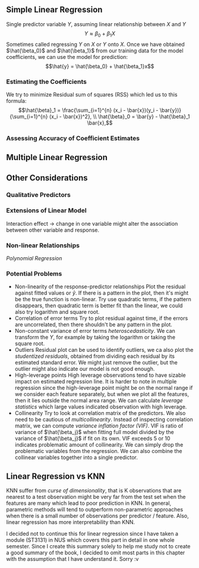 ## Simple Linear Regression
Single predictor variable $Y$, assuming  linear relationship between $X$ and $Y$ 
$$Y \approx \beta_0 + \beta_1X$$Sometimes called regressing $Y$ on $X$ or $Y$ onto $X$. Once we have obtained $\hat{\beta_0}$ and $\hat{\beta_1}$ from our training data for the model coefficients, we can use the model for prediction:
$$\hat{y} = \hat{\beta_0} + \hat{\beta_1}x$$

### Estimating the Coefficients
We try to minimize Residual sum of squares (RSS) which led us to this formula:
$$\hat{\beta}_1 = \frac{\sum_{i=1}^{n} (x_i - \bar{x})(y_i - \bar{y})}{\sum_{i=1}^{n} (x_i - \bar{x})^2}, \\
\hat{\beta}_0 = \bar{y} - \hat{\beta}_1 \bar{x},$$
### Assessing Accuracy of Coefficient Estimates
## Multiple Linear Regression
## Other Considerations
### Qualitative Predictors
### Extensions of Linear Model
Interaction effect -> change in one variable might alter the association between other variable and response. 
### Non-linear Relationships
*Polynomial Regression* 
### Potential Problems
- Non-linearity of the response-predictor relationships
Plot the residual against fitted values or $\hat{y}$. If there is a pattern in the plot, then it's might be the true function is non-linear. Try use quadratic terms, if the pattern disappears, then quadratic term is better fit than the linear, we could also try logarithm and square root.
- Correlation of error terms
Try to plot residual against time, if the errors are uncorrelated, then there shouldn't be any pattern in the plot.
- Non-constant variance of error terms
*heteroscedasticity*. We can transform the $Y$, for example by taking the logarithm or taking the square root. 
- Outliers
Residual plot can be used to identify outliers, we ca also plot the *studentized residuals*, obtained from dividing each residual by its estimated standard error. We might just remove the outlier, but the outlier might also indicate our model is not good enough.
- High-leverage points
High leverage observations tend to have sizable impact on estimated regression line. It is harder to note in multiple regression since the high-leverage point might be on the normal range if we consider each feature separately, but when we plot all the features, then it lies outside the normal area range. We can calculate *leverage statistics* which large values indicated observation with high leverage.
- Collinearity
Try to look at correlation matrix of the predictors. We also need to be cautious of *multicollinearity*. Instead of inspecting correlation matrix, we can compute *variance inflation factor (VIF)*. VIF is ratio of variance of $\hat{\beta_j}$ when fitting full model divided by the variance of $\hat{\beta_j}$ if fit on its own. VIF exceeds 5 or 10 indicates problematic amount of collinearity. We can simply drop the problematic variables from the regression. We can also combine the collinear variables together into a single predictor. 
## Linear Regression vs KNN
KNN suffer from *curse of dimensionality*, that is K observations that are nearest to a test observation might be very far from the test set when the features are many which lead to poor prediction in KNN.
In general, parametric methods will tend to outperform non-parametric approaches when there is a small number of observations per predictor / feature. Also, linear regression has more interpretability than KNN. 

I decided not to continue this for linear regression since I have taken a module (ST3131) in NUS which covers this part in detail in one whole semester. Since I create this summary solely to help me study not to create a good summary of the book, I decided to omit most parts in this chapter with the assumption that I have understand it. Sorry :v
